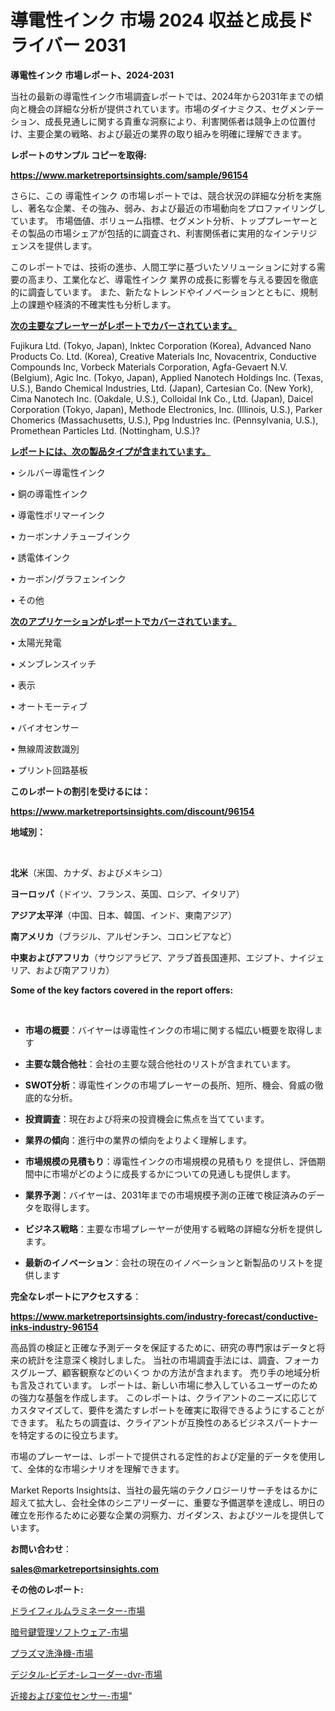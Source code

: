 # 導電性インク 市場 2024 収益と成長ドライバー 2031

<strong>導電性インク 市場レポート、2024-2031</strong>

当社の最新の導電性インク市場調査レポートでは、2024年から2031年までの傾向と機会の詳細な分析が提供されています。市場のダイナミクス、セグメンテーション、成長見通しに関する貴重な洞察により、利害関係者は競争上の位置付け、主要企業の戦略、および最近の業界の取り組みを明確に理解できます。



<strong>レポートのサンプル コピーを取得:</strong> <a href=https://www.marketreportsinsights.com/sample/96154>

<strong><u>https://www.marketreportsinsights.com/sample/96154</u></strong></a>

さらに、この 導電性インク の市場レポートでは、競合状況の詳細な分析を実施し、著名な企業、その強み、弱み、および最近の市場動向をプロファイリングしています。 市場価値、ボリューム指標、セグメント分析、トッププレーヤーとその製品の市場シェアが包括的に調査され、利害関係者に実用的なインテリジェンスを提供します。

このレポートでは、技術の進歩、人間工学に基づいたソリューションに対する需要の高まり、工業化など、導電性インク 業界の成長に影響を与える要因を徹底的に調査しています。 また、新たなトレンドやイノベーションとともに、規制上の課題や経済的不確実性も分析します。



<strong><u>次の主要なプレーヤーがレポートでカバーされています。</u></strong>

Fujikura Ltd. (Tokyo, Japan), Inktec Corporation (Korea), Advanced Nano Products Co. Ltd. (Korea), Creative Materials Inc, Novacentrix, Conductive Compounds Inc, Vorbeck Materials Corporation, Agfa-Gevaert N.V. (Belgium), Agic Inc. (Tokyo, Japan), Applied Nanotech Holdings Inc. (Texas, U.S.), Bando Chemical Industries, Ltd. (Japan), Cartesian Co. (New York), Cima Nanotech Inc. (Oakdale, U.S.), Colloidal Ink Co., Ltd. (Japan), Daicel Corporation (Tokyo, Japan), Methode Electronics, Inc. (Illinois, U.S.), Parker Chomerics (Massachusetts, U.S.), Ppg Industries Inc. (Pennsylvania, U.S.), Promethean Particles Ltd. (Nottingham, U.S.)?



<strong><u><b>レポートには、次の製品タイプが含まれています。</b></u></strong>

• シルバー導電性インク

• 銅の導電性インク

• 導電性ポリマーインク

• カーボンナノチューブインク

• 誘電体インク

• カーボン/グラフェンインク

• その他



<strong><u><b>次のアプリケーションがレポートでカバーされています。</b></u></strong>

• 太陽光発電

• メンブレンスイッチ

• 表示

• オートモーティブ

• バイオセンサー

• 無線周波数識別

• プリント回路基板



<strong><b>このレポートの割引を受けるには：</b></strong>

<a href=https://www.marketreportsinsights.com/discount/96154>

<strong><u>https://www.marketreportsinsights.com/discount/96154</u></strong></a>



<strong>地域別：</strong>

<strong> </strong>



<strong>北米</strong>（米国、カナダ、およびメキシコ）



<strong>ヨーロッパ</strong>（ドイツ、フランス、英国、ロシア、イタリア）



<strong>アジア太平洋</strong>（中国、日本、韓国、インド、東南アジア）



<strong>南アメリカ</strong>（ブラジル、アルゼンチン、コロンビアなど）



<strong>中東およびアフリカ</strong>（サウジアラビア、アラブ首長国連邦、エジプト、ナイジェリア、および南アフリカ）



<strong>Some of the key factors covered in the report offers:</strong>

<strong> </strong>
<ul>
  <li>

<strong>市場の概要</strong>：バイヤーは導電性インクの市場に関する幅広い概要を取得します</li>
  <li>

<strong>主要な競合他社</strong>：会社の主要な競合他社のリストが含まれています。</li>
  <li>

<strong>SWOT分析</strong>：導電性インクの市場プレーヤーの長所、短所、機会、脅威の徹底的な分析。</li>
  <li>

<strong>投資調査</strong>：現在および将来の投資機会に焦点を当てています。</li>
  <li>

<strong>業界の傾向</strong>：進行中の業界の傾向をよりよく理解します。</li>
  <li>

<strong>市場規模の見積もり</strong>：導電性インクの市場規模の見積もり を提供し、評価期間中に市場がどのように成長するかについての見通しも提供します。</li>
  <li>

<strong>業界予測</strong>：バイヤーは、2031年までの市場規模予測の正確で検証済みのデータを取得します。</li>
  <li>

<strong>ビジネス戦略</strong>：主要な市場プレーヤーが使用する戦略の詳細な分析を提供します。</li>
  <li>

<strong>最新のイノベーション</strong>：会社の現在のイノベーションと新製品のリストを提供します</li>
</ul>


<strong>完全なレポートにアクセスする</strong>：

<a href=https://www.marketreportsinsights.com/industry-forecast/conductive-inks-industry-96154>

<strong><u>https://www.marketreportsinsights.com/industry-forecast/conductive-inks-industry-96154</u></strong></a>

高品質の検証と正確な予測データを保証するために、研究の専門家はデータと将来の統計を注意深く検討しました。 当社の市場調査手法には、調査、フォーカスグループ、顧客観察などのいくつ かの方法が含まれます。 売り手の地域分析も言及されています。 レポートは、新しい市場に参入しているユーザーのための強力な基盤を作成します。 このレポートは、クライアントのニーズに応じてカスタマイズして、要件を満たすレポートを確実に取得できるようにすることができます。 私たちの調査は、クライアントが互換性のあるビジネスパートナーを特定するのに役立ちます。

市場のプレーヤーは、レポートで提供される定性的および定量的データを使用して、全体的な市場シナリオを理解できます。

Market Reports Insightsは、当社の最先端のテクノロジーリサーチをはるかに超えて拡大し、会社全体のシニアリーダーに、重要な予備選挙を達成し、明日の確立を形作るために必要な企業の洞察力、ガイダンス、およびツールを提供しています。



<strong><b>お問い合わせ</b></strong>：

<a href=mailto:sales@marketreportsinsights.com>

<strong><u>sales@marketreportsinsights.com</u></strong></a>



<strong>その他のレポート:</strong>

<a href=https://www.linkedin.com/pulse/ドライフィルムラミネーター-市場-2030-年までの需要に焦点を当てた-ua1ff/>ドライフィルムラミネーター-市場</a>

<a href=https://www.linkedin.com/pulse/暗号鍵管理ソフトウェア-市場-2023-収益と成長ドライバー-2030-oosvf/>暗号鍵管理ソフトウェア-市場</a>

<a href=https://www.linkedin.com/pulse/プラズマ洗浄機-市場-2023-年のダイナミクスとビジネストレンド-2030-epl0f/>プラズマ洗浄機-市場</a>

<a href=https://www.linkedin.com/pulse/デジタル-ビデオ-レコーダー-dvr-市場-2023-競争分析と事業成長-d6brf/>デジタル-ビデオ-レコーダー-dvr-市場</a>

<a href=https://www.linkedin.com/pulse/近接および変位センサー-市場-2023-推進要因と成長機会-2030-d7mmf/>近接および変位センサー-市場</a>"
